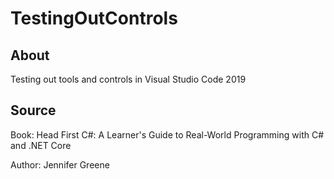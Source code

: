 # TestingOutControls

<h2>About</h2>

Testing out tools and controls in Visual Studio Code 2019 

<h2>Source</h2>

<p>Book: Head First C#: A Learner's Guide to Real-World Programming with C# and .NET Core</p>
<p>Author: Jennifer Greene</p>
